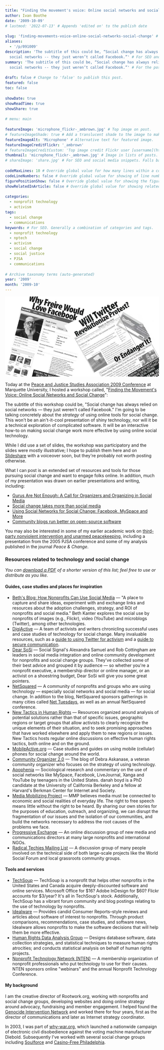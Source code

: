 ```yaml
---
title: "Finding the movement's voice: Online social networks and social change"
author: Ivan Boothe
date: '2009-10-09'
# lastmod: '2022-07-13' # Appends 'edited on' to the publish date

slug: 'finding-movements-voice-online-social-networks-social-change' # Recommended length is 3 to 5 words.
aliases:
  - '/p/091009'
description: 'The subtitle of this could be, “Social change has always relied on
  social networks -- they just weren’t called Facebook.”' # For SEO and social media snippets.
summary: 'The subtitle of this could be, “Social change has always relied on
  social networks -- they just weren’t called Facebook.”' # For the post in lists.

draft: false # Change to 'false' to publish this post.
featured: false
toc: false

showDate: true
showReadTime: true
showShare: true

# menu: main

featureImage: 'microphone_flickr-_ambrown.jpg' # Top image on post.
# featureImageShade: true # Add a translucent shade to the image to make overlaid text easier to read.
featureImageAlt: 'Microphone' # Alternative text for featured image.
featureImageCreditFlickr: '_ambrown'
# featureImageCreditCustom: 'Top image credit Flickr user [username](https://www.flickr.com/photos/username).'
thumbnail: 'microphone_flickr-_ambrown.jpg' # Image in lists of posts.
# shareImage: 'share.jpg' # For SEO and social media snippets. Falls back to thumbnail (if set) or featureImage.

codeMaxLines: 10 # Override global value for how many lines within a code block before auto-collapsing.
codeLineNumbers: false # Override global value for showing of line numbers within code block.
figurePositionShow: false # Override global value for showing the figure label.
showRelatedInArticle: false # Override global value for showing related posts in this series at the end of the content.

categories:
  - nonprofit technology
  - activism
tags:
  - social change
  - communications
keywords: # For SEO. Generally a combination of categories and tags.
  - nonprofit technology
  - nptech
  - activism
  - social change
  - social justice
  - PJSA
  - communications

# Archive taxonomy terms (auto-generated)
year: '2009'
month: '2009-10'
---
```


![Images of the workshop flyers](pjsa-twfbhead.jpg)

Today at the
[Peace and Justice Studies Association 2009 Conference](https://web.archive.org/web/20091013231101/http://www.peacejusticestudies.org/conference 'Read more about the conference')
at Marquette University, I hosted a workshop called,
"[Finding the Movement's Voice: Online Social Networks and Social Change](https://web.archive.org/web/20091013231106/http://www.peacejusticestudies.org/conference/sessions.php?con=C.4)":

The subtitle of this workshop could be, "Social change has always relied on
social networks — they just weren't called Facebook." I'm going to be talking
concretely about the _strategy_ of using online tools for social change. This
won't be an ain't-it-cool presentation of shiny technology, nor will it be a
technical exploration of complicated software. It will be an interactive how-to
on making social change work more effective by using online social technology.

While I did use a set of slides, the workshop was participatory and the slides
were mostly illustrative; I hope to publish them here and on
[Slideshare](https://www.slideshare.net/rootwork) with a voiceover soon, but
they're probably not worth posting otherwise.

What I can post is an extended set of resources and tools for those pursuing
social change and want to engage folks online. In addition, much of my
presentation was drawn on earlier presentations and writing, including:

- [Gurus Are Not Enough: A Call for Organizers and Organizing in Social Media](/blog/2009/09/gurus-are-not-enough-call-organizers-organizing-social-media)
- [Social change takes more than social media](/blog/2009/05/social-change-takes-more-social-media)
- [Using Social Networks for Social Change: Facebook, MySpace and More](/blog/2008/10/using-social-networks-social-change-facebook-myspace-more)
- [Community blogs run better on open-source software](/blog/2009/01/community-blogs-run-better-open-source-software)

You may also be interested in some of my earlier academic work on
[third-party nonviolent intervention and unarmed peacekeeping](https://web.archive.org/web/20100129053652/http://quixoticlife.net/topics/tpni),
including a presentation from the 2005 PJSA conference and some of my analysis
published in the journal _Peace & Change_.

### Resources related to technology and social change

_You can [download a PDF](socialchangetechresources.pdf) of a shorter version of
this list; feel free to use or distribute as you like._

#### Guides, case studies and places for inspiration

- [Beth's Blog: How Nonprofits Can Use Social Media](https://bethkanter.org) —
  "A place to capture and share ideas, experiment with and exchange links and
  resources about the adoption challenges, strategy, and ROI of nonprofits and
  social media." Beth Kanter explores the social use by nonprofits of images
  (e.g., Flickr), video (YouTube) and microblogs (Twitter), among other
  technologies.
- [DigiActive](https://web.archive.org/web/20091028013047/http://www.digiactive.org/)
  — A team of activists and writers chronicling successful uses and case studies
  of technology for social change. Many invaluable resources, such as a
  [guide to using Twitter for activism](https://web.archive.org/web/20091017020359/http://www.digiactive.org/2009/04/13/twitter_guide/)
  and a
  [guide to secure communication](https://web.archive.org/web/20091003030354/http://www.digiactive.org/2009/06/26/secure-comm/).
- [Dear SoSi](https://web.archive.org/web/20100102135322/http://socialsignal.com/dearsosi)
  — Social Signal's Alexandra Samuel and Rob Cottingham are leaders in social
  media integration and online community development for nonprofits and social
  change groups. They've collected some of their best advice and grouped it by
  audience — so whether you're a nonprofit executive, a membership director or
  online manager, or an activist on a shoestring budget, Dear SoSi will give you
  some great pointers.
- [NetSquared](https://web.archive.org/web/20090927182734/http://www.netsquared.org/)
  — A community of nonprofits and groups who are using technology — especially
  social networks and social media — for social change. In addition to the blog,
  NetSquared sponsors gatherings in many cities called
  [Net Tuesdays](https://web.archive.org/web/20090817065437/http://netsquared.org/share/meetup/),
  as well as an annual NetSquared conference.
- [New Tactics in Human Rights](https://newtactics.org/) — Resources organized
  around analysis of potential solutions rather than that of specific issues,
  geographic regions or target groups that allow activists to clearly recognize
  the unique elements of their situation, and to seek promising approaches that
  have worked elsewhere and apply them to new regions or issues. New Tactics
  hosts regular online discussions on effective human rights tactics, both
  online and on the ground.
- [MobileActive.org](https://web.archive.org/web/20091010003010/http://mobileactive.org/)
  — Case studies and guides on using mobile (cellular) phones for social change
  around the world.
- [Community Organizer 2.0](https://web.archive.org/web/20091021173351/http://www.communityorganizer20.com/)
  — The blog of Debra Askanase, a veteran community organizer who focuses on the
  strategy of using technology.
- [Apophenia](https://www.zephoria.org/thoughts/) — Sociological research and
  commentary on the use of social networks like MySpace, Facebook, LiveJournal,
  Xanga and YouTube by teenagers in the United States. danah boyd is a PhD
  candidate at the University of California Berkeley and a fellow at Harvard's
  Berkman Center for Internet and Society.
- [Media Mobilizing Project](https://web.archive.org/web/20100911210708/http://mediamobilizingproject.org:80/)
  — MMP believes media must be connected to economic and social realities of
  everyday life. The right to free speech means little without the right to be
  heard. By sharing our own stories for the purposes of education, outreach, and
  organizing, we can disrupt the fragmentation of our issues and the isolation
  of our communities, and build the networks necessary to address the root
  causes of the problems we face.
- [Progressive Exchange](https://www.progressiveexchange.org) — An online
  discussion group of new media and communications directors at many large
  nonprofits and international NGOs.
- [Radical Techies Mailing List](https://lists.mayfirst.org/mailman/listinfo/radical-techies)
  — A discussion group of many people involved on the technical side of both
  large-scale projects like the World Social Forum and local grassroots
  community groups.

#### Tools and services

- [TechSoup](https://www.techsoup.org/) — TechSoup is a nonprofit that helps
  other nonprofits in the United States and Canada acquire deeply-discounted
  software and online services. Microsoft Office for $16? Adobe InDesign for
  $60? Flickr accounts for $3/year? It's all in TechSoup's stock. Additionally,
  TechSoup has a vibrant forum community and blog postings relating to the use
  of technology by nonprofits.
- [Idealware](https://web.archive.org/web/20091001051945/http://idealware.org/)
  — Provides candid Consumer Reports–style reviews and articles about software
  of interest to nonprofits. Through product comparisons, recommendations, case
  studies, and software news, Idealware allows nonprofits to make the software
  decisions that will help them be more effective.
- [Human Rights Data Analysis Group](https://hrdag.org/) — Designs database
  software, data collection strategies, and statistical techniques to measure
  human rights atrocities; and conducts statistical analysis on behalf of human
  rights projects.
- [Nonprofit Technology Network (NTEN)](https://www.nten.org/) — A membership
  organization of nonprofit professionals who put technology to use for their
  causes. NTEN sponsors online "webinars" and the annual Nonprofit Technology
  Conference.

#### My background

I am the creative director of Rootwork.org, working with nonprofits and social
change groups, developing websites and doing online strategy around advocacy,
fundraising and member engagement. I helped found the
[Genocide Intervention Network](https://web.archive.org/web/20091012093907/http://www.genocideintervention.net/)
and worked there for four years, first as the director of communications and
later as Internet strategy coordinator.

In 2003, I was part of
[why-war.org](https://web.archive.org/web/20091012093907/http://why-war.org/),
which launched a nationwide campaign of electronic civil disobedience against
the voting machine manufacturer Diebold. Subsequently I've worked with several
social change groups including [Soulforce](https://soulforce.org/) and
[Casino-Free Philadelphia](https://web.archive.org/web/20090722065730/http://www.casinofreephila.org:80/).
